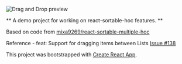 

![Drag and Drop preview](docs/preview.gif)


** A demo project for working on react-sortable-hoc features. **


Based on code from [mixa9269/react-sortable-multiple-hoc](https://github.com/mixa9269/react-sortable-multiple-hoc)

Reference - feat: Support for dragging items between Lists [Issue #138](https://github.com/clauderic/react-sortable-hoc/pull/138)

This project was bootstrapped with [Create React App](https://github.com/facebookincubator/create-react-app).
